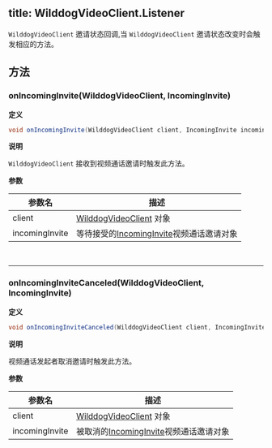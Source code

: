 title: WilddogVideoClient.Listener
---

`WilddogVideoClient` 邀请状态回调,当 `WilddogVideoClient` 邀请状态改变时会触发相应的方法。

## 方法

### onIncomingInvite(WilddogVideoClient, IncomingInvite)

**定义**   

```java
void onIncomingInvite(WilddogVideoClient client, IncomingInvite incomingInvite)
```

**说明**

`WilddogVideoClient` 接收到视频通话邀请时触发此方法。

**参数**

| 参数名 | 描述 |
|---|---|
|client|[WilddogVideoClient](/video/Android/api/wilddog-video-client.html) 对象|
|incomingInvite|等待接受的[IncomingInvite](/video/Android/api/incoming-invite.html)视频通话邀请对象|

</br>

---

### onIncomingInviteCanceled(WilddogVideoClient, IncomingInvite)

**定义**   

```java
void onIncomingInviteCanceled(WilddogVideoClient client, IncomingInvite incomingInvite)
```

**说明**

视频通话发起者取消邀请时触发此方法。

**参数**

| 参数名 | 描述 |
|---|---|
|client|[WilddogVideoClient](/video/Android/api/wilddog-video-client.html) 对象|
|incomingInvite|被取消的[IncomingInvite](/video/Android/api/incoming-invite.html)视频通话邀请对象|

